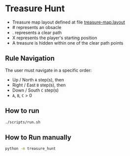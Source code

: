 # Treasure Hunt

* Treasure map layout defined at file [treasure-map.layout](treasure-map.layout)
* \# represents an obsacle
* . represents a clear path
* X represents the player's starting position
* A treasure is hidden within one of the clear path points

## Rule Navigation

The user must navigate in a specific order:

* Up / North `A` step(s), then
* Right / East `B` step(s), then
* Down / South `C` step(s)
* `A`, `B`, `C` > 0

## How to run

```bash
./scripts/run.sh
```

## How to Run manually

```bash
python -m treasure_hunt
```
